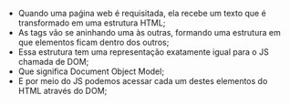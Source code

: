* Quando uma paǵina web é requisitada, ela recebe um texto que é transformado em uma estrutura HTML;
* As tags vão se aninhando uma às outras, formando uma estrutura em que elementos ficam dentro dos outros;
* Essa estrutura tem uma representação exatamente igual para o JS chamada de DOM;
* Que significa Document Object Model;
* E por meio do JS podemos acessar cada um destes elementos do HTML através do DOM;
